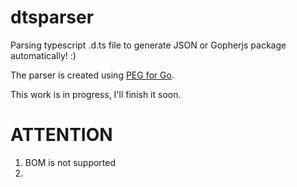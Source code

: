 # dtsparser
Parsing typescript .d.ts file to generate JSON or Gopherjs package automatically! :)

The parser is created using [PEG for Go](https://github.com/pointlander/peg).

This work is in progress, I'll finish it soon. 

# ATTENTION

1. BOM is not supported
2. 